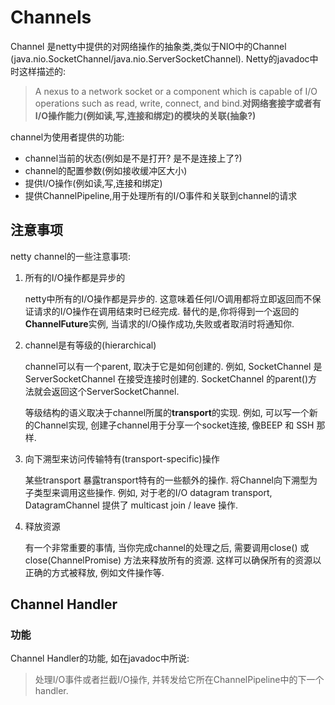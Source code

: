 # Channels

Channel 是netty中提供的对网络操作的抽象类,类似于NIO中的Channel \(java.nio.SocketChannel/java.nio.ServerSocketChannel\). Netty的javadoc中时这样描述的:

> A nexus to a network socket or a component which is capable of I/O operations such as read, write, connect, and bind.**对网络套接字或者有I/O操作能力\(例如读,写,连接和绑定\)的模块的关联\(抽象?\)**

channel为使用者提供的功能:

* channel当前的状态\(例如是不是打开? 是不是连接上了?\)
* channel的配置参数\(例如接收缓冲区大小\)
* 提供I/O操作\(例如读,写,连接和绑定\)
* 提供ChannelPipeline,用于处理所有的I/O事件和关联到channel的请求

## 注意事项

netty channel的一些注意事项:

1. 所有的I/O操作都是异步的

   netty中所有的I/O操作都是异步的. 这意味着任何I/O调用都将立即返回而不保证请求的I/O操作在调用结束时已经完成. 替代的是,你将得到一个返回的**ChannelFuture**实例, 当请求的I/O操作成功,失败或者取消时将通知你.

2. channel是有等级的\(hierarchical\)

   channel可以有一个parent, 取决于它是如何创建的. 例如, SocketChannel 是 ServerSocketChannel 在接受连接时创建的. SocketChannel 的parent\(\)方法就会返回这个ServerSocketChannel.

   等级结构的语义取决于channel所属的**transport**的实现. 例如, 可以写一个新的Channel实现, 创建子channel用于分享一个socket连接, 像BEEP 和 SSH 那样.

3. 向下溯型来访问传输特有\(transport-specific\)操作

   某些transport 暴露transport特有的一些额外的操作. 将Channel向下溯型为子类型来调用这些操作. 例如, 对于老的I/O datagram transport, DatagramChannel 提供了 multicast join / leave 操作.

4. 释放资源

   有一个非常重要的事情, 当你完成channel的处理之后, 需要调用close\(\) 或 close\(ChannelPromise\) 方法来释放所有的资源. 这样可以确保所有的资源以正确的方式被释放, 例如文件操作等.

## Channel Handler

### 功能

Channel Handler的功能, 如在javadoc中所说:

> 处理I/O事件或者拦截I/O操作, 并转发给它所在ChannelPipeline中的下一个handler.

  




